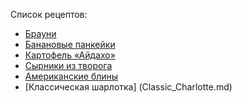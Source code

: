 Список рецептов:
- [Брауни](brownie.md) 
- [Банановые панкейки](banana.md)
- [Картофель «Айдахо»](aidaho.md)
- [Сырники из творога](cheese_pancakes.md)
- [Американские блины](amerikanskie-bliny.md)
- [Классическая шарлотка] (Classic_Charlotte.md)
